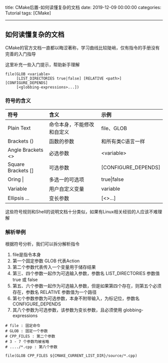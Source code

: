 title: CMake后置-如何读懂复杂的文档
date: 2019-12-09 00:00:00
categories: Tutorial
tags: [CMake]

---

## 如何读懂复杂的文档

CMake的官方文档一直都以晦涩著称，学习曲线比较陡峭，仅有指令的手册没有完善的入门指导

这里补充一些入门提示，帮助新手理解

```
file(GLOB <variable>
     [LIST_DIRECTORIES true|false] [RELATIVE <path>] [CONFIGURE_DEPENDS]
     [<globbing-expressions>...])

```

### 符号的含义

| 符号    | 含义    |  示例 |
| :------------ | :------------ | :------------ |
| Plain Text    | 命令本身，不能修改和自定义 | file、GLOB |
| Brackets () | 函数的参数 | 和所有类C语言一样 |
| Angle Brackets <> | 必选参数 | \<variable> |
| Square Brackets [] | 可选参数 | [CONFIGURE_DEPENDS] |
| Oring \| | 多选一的可选项 | true\|false | 
| Variable | 用户自定义变量 | variable |
| Ellipsis ... | 变长参数 | [\<>...] |


这些符号规则和Shell的说明文档十分类似，如果有Linux相关经验的人应该不难理解

### 解析举例

根据符号分析，我们可以拆分解析指令

1. file是指令本身
2. 第一个固定参数 GLOB 代表Action
3. 第二个参数代表传入一个变量用于储存结果
4. 第三、四个参数一起作为可选输入参数，参数名 LIST_DIRECTORIES 参数值 true 或 false
5. 第五、六个参数一起作为可选输入参数，但是如果第四个存在，则第五个必须存在，参数名 RELATIVE 参数值为一个路径
6. 第七个参数参数为可选参数，本身不附带输入，为标记位，参数名 CONFIGURE_DEPENDS
7. 其八个参数为可选参数，该参数为变长参数，且必须使用 globbing-expressions 

```SH
# file : 固定命令
# GLOB : 固定一个参数
# CPP_FILES : 第二个参数
# 3 - 7 个参数均被省略
# ..../*.cpp : 第八个参数

file(GLOB CPP_FILES ${CMAKE_CURRENT_LIST_DIR}/source/*.cpp)

```